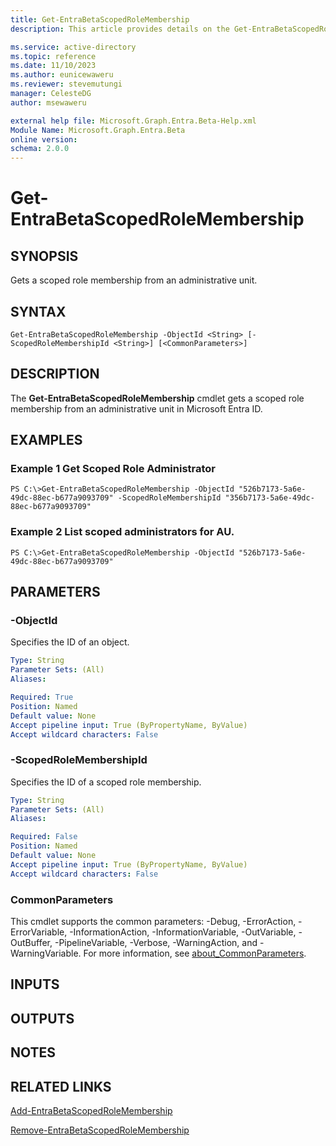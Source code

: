 ```yaml
---
title: Get-EntraBetaScopedRoleMembership
description: This article provides details on the Get-EntraBetaScopedRoleMembership command.

ms.service: active-directory
ms.topic: reference
ms.date: 11/10/2023
ms.author: eunicewaweru
ms.reviewer: stevemutungi
manager: CelesteDG
author: msewaweru

external help file: Microsoft.Graph.Entra.Beta-Help.xml
Module Name: Microsoft.Graph.Entra.Beta
online version:
schema: 2.0.0
---
```


# Get-EntraBetaScopedRoleMembership

## SYNOPSIS
Gets a scoped role membership from an administrative unit.

## SYNTAX

```
Get-EntraBetaScopedRoleMembership -ObjectId <String> [-ScopedRoleMembershipId <String>] [<CommonParameters>]
```

## DESCRIPTION
The **Get-EntraBetaScopedRoleMembership** cmdlet gets a scoped role membership from an administrative unit in Microsoft Entra ID.

## EXAMPLES

### Example 1 Get Scoped Role Administrator
```
PS C:\>Get-EntraBetaScopedRoleMembership -ObjectId "526b7173-5a6e-49dc-88ec-b677a9093709" -ScopedRoleMembershipId "356b7173-5a6e-49dc-88ec-b677a9093709"
```

### Example 2 List scoped administrators for AU.
```
PS C:\>Get-EntraBetaScopedRoleMembership -ObjectId "526b7173-5a6e-49dc-88ec-b677a9093709"
```

## PARAMETERS

### -ObjectId
Specifies the ID of an object.

```yaml
Type: String
Parameter Sets: (All)
Aliases:

Required: True
Position: Named
Default value: None
Accept pipeline input: True (ByPropertyName, ByValue)
Accept wildcard characters: False
```

### -ScopedRoleMembershipId
Specifies the ID of a scoped role membership.

```yaml
Type: String
Parameter Sets: (All)
Aliases:

Required: False
Position: Named
Default value: None
Accept pipeline input: True (ByPropertyName, ByValue)
Accept wildcard characters: False
```

### CommonParameters
This cmdlet supports the common parameters: -Debug, -ErrorAction, -ErrorVariable, -InformationAction, -InformationVariable, -OutVariable, -OutBuffer, -PipelineVariable, -Verbose, -WarningAction, and -WarningVariable. For more information, see [about_CommonParameters](http://go.microsoft.com/fwlink/?LinkID=113216).

## INPUTS

## OUTPUTS

## NOTES

## RELATED LINKS

[Add-EntraBetaScopedRoleMembership](./Add-EntraBetaScopedRoleMembership.md)

[Remove-EntraBetaScopedRoleMembership](./Remove-EntraBetaScopedRoleMembership.md)


